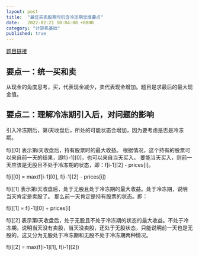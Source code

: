 ```yaml
---
layout: post
title:  "最佳买卖股票时机含冷冻期思维要点"
date:   2022-02-21 10:04:08 +0800
category: "计算机基础"
published: true
---
```


[题目链接](https://leetcode-cn.com/problems/best-time-to-buy-and-sell-stock-with-cooldown/)

## 要点一：统一买和卖
从现金的角度思考，买，代表现金减少，卖代表现金增加。题目是求最后的最大现金值。

<!--more-->

## 要点二：理解冷冻期引入后，对问题的影响

引入冷冻期后，第i天收盘后，所处的可能状态会增加，因为要考虑是否是冷冻期。

f[i][0] 表示第i天收盘后，持有股票时的最大收益。 根据情况，这个持有的股票可以来自前一天的结果，即f[i-1][0]，也可以来自当天买入。
要能当天买入，则前一天应该是无股且不处于冷冻期的状态，即：f[i-1][2] - prices[i]。

f[i][0] = max(f[i-1][0], f[i-1][2] - prices[i])


f[i][1] 表示第i天收盘后，处于无股且处于冷冻期的最大收益。处于冷冻期，说明当天肯定是卖股了。
那么前一天肯定是持有股票的状态。即：

f[i][1] = f[i-1][0] + prices[i]

f[i][2] 表示第i天收盘后，处于无股且不处于冷冻期的状态的最大收益。不处于冷冻期，说明当天没有卖股，当天没卖股，还处于无股状态，只能说明前一天也是无股的，这又分为无股处于冷冻期和无股不处于冷冻期两种情况。

f[i][2] = max(f[i-1][1], f[i-1][2])













